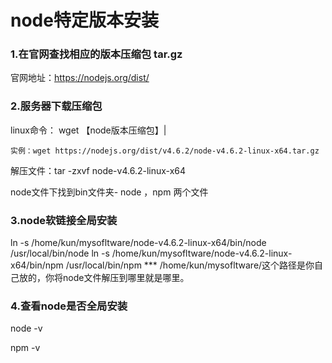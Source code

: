 #  node特定版本安装


### 1.在官网查找相应的版本压缩包 tar.gz

  官网地址：https://nodejs.org/dist/
### 2.服务器下载压缩包

  linux命令：
    wget 【node版本压缩包】| 
    
    实例：wget https://nodejs.org/dist/v4.6.2/node-v4.6.2-linux-x64.tar.gz
    
  解压文件：tar -zxvf node-v4.6.2-linux-x64
  
  node文件下找到bin文件夹- node ，npm 两个文件
### 3.node软链接全局安装

  ln -s /home/kun/mysofltware/node-v4.6.2-linux-x64/bin/node /usr/local/bin/node
  ln -s /home/kun/mysofltware/node-v4.6.2-linux-x64/bin/npm /usr/local/bin/npm
  *** /home/kun/mysofltware/这个路径是你自己放的，你将node文件解压到哪里就是哪里。
  
### 4.查看node是否全局安装
  node -v
  
  npm -v

